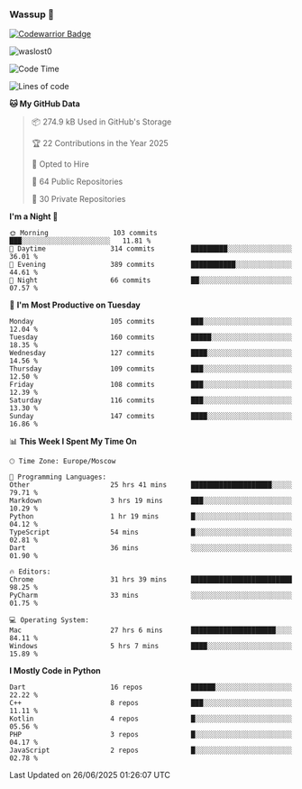 ### Wassup 👋

[![Codewarrior Badge](https://www.codewars.com/users/waslost/badges/small)](https://www.codewars.com/users/waslost)

<p align="left"> <img src="https://komarev.com/ghpvc/?username=waslost0" alt="waslost0" /></p>

<!--START_SECTION:waka-->
![Code Time](http://img.shields.io/badge/Code%20Time-5%2C852%20hrs%2054%20mins-blue)

![Lines of code](https://img.shields.io/badge/From%20Hello%20World%20I%27ve%20Written-1.5%20million%20lines%20of%20code-blue)

**🐱 My GitHub Data** 

> 📦 274.9 kB Used in GitHub's Storage 
 > 
> 🏆 22 Contributions in the Year 2025
 > 
> 💼 Opted to Hire
 > 
> 📜 64 Public Repositories 
 > 
> 🔑 30 Private Repositories 
 > 
**I'm a Night 🦉** 

```text
🌞 Morning                103 commits         ███░░░░░░░░░░░░░░░░░░░░░░   11.81 % 
🌆 Daytime                314 commits         █████████░░░░░░░░░░░░░░░░   36.01 % 
🌃 Evening                389 commits         ███████████░░░░░░░░░░░░░░   44.61 % 
🌙 Night                  66 commits          ██░░░░░░░░░░░░░░░░░░░░░░░   07.57 % 
```
📅 **I'm Most Productive on Tuesday** 

```text
Monday                   105 commits         ███░░░░░░░░░░░░░░░░░░░░░░   12.04 % 
Tuesday                  160 commits         █████░░░░░░░░░░░░░░░░░░░░   18.35 % 
Wednesday                127 commits         ████░░░░░░░░░░░░░░░░░░░░░   14.56 % 
Thursday                 109 commits         ███░░░░░░░░░░░░░░░░░░░░░░   12.50 % 
Friday                   108 commits         ███░░░░░░░░░░░░░░░░░░░░░░   12.39 % 
Saturday                 116 commits         ███░░░░░░░░░░░░░░░░░░░░░░   13.30 % 
Sunday                   147 commits         ████░░░░░░░░░░░░░░░░░░░░░   16.86 % 
```


📊 **This Week I Spent My Time On** 

```text
🕑︎ Time Zone: Europe/Moscow

💬 Programming Languages: 
Other                    25 hrs 41 mins      ████████████████████░░░░░   79.71 % 
Markdown                 3 hrs 19 mins       ███░░░░░░░░░░░░░░░░░░░░░░   10.29 % 
Python                   1 hr 19 mins        █░░░░░░░░░░░░░░░░░░░░░░░░   04.12 % 
TypeScript               54 mins             █░░░░░░░░░░░░░░░░░░░░░░░░   02.81 % 
Dart                     36 mins             ░░░░░░░░░░░░░░░░░░░░░░░░░   01.90 % 

🔥 Editors: 
Chrome                   31 hrs 39 mins      █████████████████████████   98.25 % 
PyCharm                  33 mins             ░░░░░░░░░░░░░░░░░░░░░░░░░   01.75 % 

💻 Operating System: 
Mac                      27 hrs 6 mins       █████████████████████░░░░   84.11 % 
Windows                  5 hrs 7 mins        ████░░░░░░░░░░░░░░░░░░░░░   15.89 % 
```

**I Mostly Code in Python** 

```text
Dart                     16 repos            ██████░░░░░░░░░░░░░░░░░░░   22.22 % 
C++                      8 repos             ███░░░░░░░░░░░░░░░░░░░░░░   11.11 % 
Kotlin                   4 repos             █░░░░░░░░░░░░░░░░░░░░░░░░   05.56 % 
PHP                      3 repos             █░░░░░░░░░░░░░░░░░░░░░░░░   04.17 % 
JavaScript               2 repos             █░░░░░░░░░░░░░░░░░░░░░░░░   02.78 % 
```




 Last Updated on 26/06/2025 01:26:07 UTC
<!--END_SECTION:waka-->

